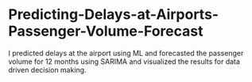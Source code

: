 # Predicting-Delays-at-Airports-Passenger-Volume-Forecast
I predicted delays at the airport using ML and forecasted the passenger volume for 12 months using SARIMA and visualized the results for data driven decision making.
